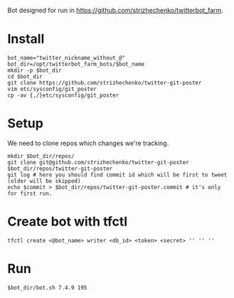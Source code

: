 Bot designed for run in <https://github.com/strizhechenko/twitterbot_farm>.

# Install

``` shell
bot_name="twitter_nickname_without_@"
bot_dir=/opt/twitterbot_farm_bots/$bot_name
mkdir -p $bot_dir
cd $bot_dir
git clone https://github.com/strizhechenko/twitter-git-poster
vim etc/sysconfig/git_poster
cp -av {,/}etc/sysconfig/git_poster
```

# Setup

We need to clone repos which changes we're tracking.

``` shell
mkdir $bot_dir/repos/
git clone git@github.com/strizhechenko/twitter-git-poster $bot_dir/repos/twitter-git-poster
git log # here you should find commit id which will be first to tweet (older will be skipped)
echo $commit > $bot_dir/repos/twitter-git-poster.commit # it's only for first run.
```

# Create bot with tfctl
``` shell
tfctl create <@bot_name> writer <db_id> <token> <secret> '' '' ''
```

# Run

``` shell
$bot_dir/bot.sh 7.4.9 195
```
